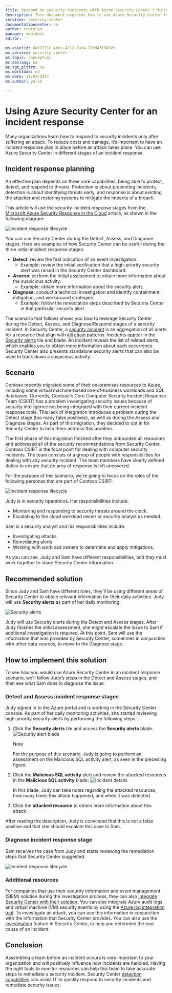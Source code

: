 ```yaml
---
title: Respond to security incidents with Azure Security Center | Microsoft Docs
description: This document explains how to use Azure Security Center for an incident response scenario.
services: security-center
documentationcenter: na
author: terrylan
manager: mbaldwin
editor: ''

ms.assetid: 8af12f1c-4dce-4212-8ac4-170d4313492d
ms.service: security-center
ms.topic: conceptual
ms.devlang: na
ms.tgt_pltfrm: na
ms.workload: na
ms.date: 11/03/2017
ms.author: yurid

---
```

# Using Azure Security Center for an incident response
Many organizations learn how to respond to security incidents only after suffering an attack. To reduce costs and damage, it’s important to have an incident response plan in place before an attack takes place. You can use Azure Security Center in different stages of an incident response.

## Incident response planning
An effective plan depends on three core capabilities: being able to protect, detect, and respond to threats. Protection is about preventing incidents, detection is about identifying threats early, and response is about evicting the attacker and restoring systems to mitigate the impacts of a breach.

This article will use the security incident response stages from the [Microsoft Azure Security Response in the Cloud](https://gallery.technet.microsoft.com/Azure-Security-Response-in-dd18c678) article, as shown in the following diagram:

![Incident response lifecycle](./media/security-center-incident-response/security-center-incident-response-fig1.png)

You can use Security Center during the Detect, Assess, and Diagnose stages. Here are examples of how Security Center can be useful during the three initial incident response stages:

* **Detect**: review the first indication of an event investigation.
  * Example: review the initial verification that a high-priority security alert was raised in the Security Center dashboard.
* **Assess**: perform the initial assessment to obtain more information about the suspicious activity.
  * Example: obtain more information about the security alert.
* **Diagnose**: conduct a technical investigation and identify containment, mitigation, and workaround strategies.
  * Example: follow the remediation steps described by Security Center in that particular security alert.

The scenario that follows shows you how to leverage Security Center during the Detect, Assess, and Diagnose/Respond stages of a security incident. In Security Center, a [security incident](security-center-incident.md) is an aggregation of all alerts for a resource that align with [kill chain](https://blogs.technet.microsoft.com/office365security/addressing-your-cxos-top-five-cloud-security-concerns/) patterns. Incidents appear in the [Security alerts](security-center-managing-and-responding-alerts.md) tile and blade. An incident reveals the list of related alerts, which enables you to obtain more information about each occurrence. Security Center also presents standalone security alerts that can also be used to track down a suspicious activity.

## Scenario
Contoso recently migrated some of their on-premises resources to Azure, including some virtual machine-based line-of-business workloads and SQL databases. Currently, Contoso's Core Computer Security Incident Response Team (CSIRT) has a problem investigating security issues because of security intelligence not being integrated with their current incident response tools. This lack of integration introduces a problem during the Detect stage (too many false positives), as well as during the Assess and Diagnose stages. As part of this migration, they decided to opt in for Security Center to help them address this problem.

The first phase of this migration finished after they onboarded all resources and addressed all of the security recommendations from Security Center. Contoso CSIRT is the focal point for dealing with computer security incidents. The team consists of a group of people with responsibilities for dealing with any security incident. The team members have clearly defined duties to ensure that no area of response is left uncovered.

For the purpose of this scenario, we're going to focus on the roles of the following personas that are part of Contoso CSIRT:

![Incident response lifecycle](./media/security-center-incident-response/security-center-incident-response-fig2.png)

Judy is in security operations. Her responsibilities include:

* Monitoring and responding to security threats around the clock.
* Escalating to the cloud workload owner or security analyst as needed.

Sam is a security analyst and his responsibilities include:

* Investigating attacks.
* Remediating alerts.
* Working with workload owners to determine and apply mitigations.

As you can see, Judy and Sam have different responsibilities, and they must work together to share Security Center information.

## Recommended solution
Since Judy and Sam have different roles, they'll be using different areas of Security Center to obtain relevant information for their daily activities. Judy will use **Security alerts** as part of her daily monitoring.

![Security alerts](./media/security-center-incident-response/security-center-incident-response-fig3.png)

Judy will use Security alerts during the Detect and Assess stages. After Judy finishes the initial assessment, she might escalate the issue to Sam if additional investigation is required. At this point, Sam will use the information that was provided by Security Center, sometimes in conjunction with other data sources, to move to the Diagnose stage.

## How to implement this solution
To see how you would use Azure Security Center in an incident response scenario, we’ll follow Judy’s steps in the Detect and Assess stages, and then see what Sam does to diagnose the issue.

### Detect and Assess incident response stages
Judy signed in to the Azure portal and is working in the Security Center console. As part of her daily monitoring activities, she started reviewing high-priority security alerts by performing the following steps:

1. Click the **Security alerts** tile and access the **Security alerts** blade.
    ![Security alert blade](./media/security-center-incident-response/security-center-incident-response-fig4.png)

   > [!NOTE]
   > For the purpose of this scenario, Judy is going to perform an assessment on the Malicious SQL activity alert, as seen in the preceding figure.
   >
   >
2. Click the **Malicious SQL activity** alert and review the attacked resources in the **Malicious SQL activity** blade:
    ![Incident details](./media/security-center-incident-response/security-center-incident-response-fig5.png)

    In this blade, Judy can take notes regarding the attacked resources, how many times this attack happened, and when it was detected.
3. Click the **attacked resource** to obtain more information about this attack.

After reading the description, Judy is convinced that this is not a false positive and that she should escalate this case to Sam.

### Diagnose incident response stage
Sam receives the case from Judy and starts reviewing the remediation steps that Security Center suggested.

![Incident response lifecycle](./media/security-center-incident-response/security-center-incident-response-fig6.png)

### Additional resources
For companies that use their security information and event management (SIEM) solution during the investigation process, they can also [integrate Security Center with their solution](security-center-integrating-alerts-with-log-integration.md). You can also integrate Azure audit logs and virtual machine (VM) security events by using the [Azure log integration tool](https://azure.microsoft.com/blog/introducing-hdinsight-integration-with-azure-log-analytics/). To investigate an attack, you can use this information in conjunction with the information that Security Center provides. You can also use the [investigation](https://docs.microsoft.com/azure/security-center/security-center-investigation) feature in Security Center, to help you determine the root cause of an incident.

## Conclusion
Assembling a team before an incident occurs is very important to your organization and will positively influence how incidents are handled. Having the right tools to monitor resources can help this team to take accurate steps to remediate a security incident. Security Center [detection capabilities](security-center-detection-capabilities.md) can assist IT to quickly respond to security incidents and remediate security issues.
